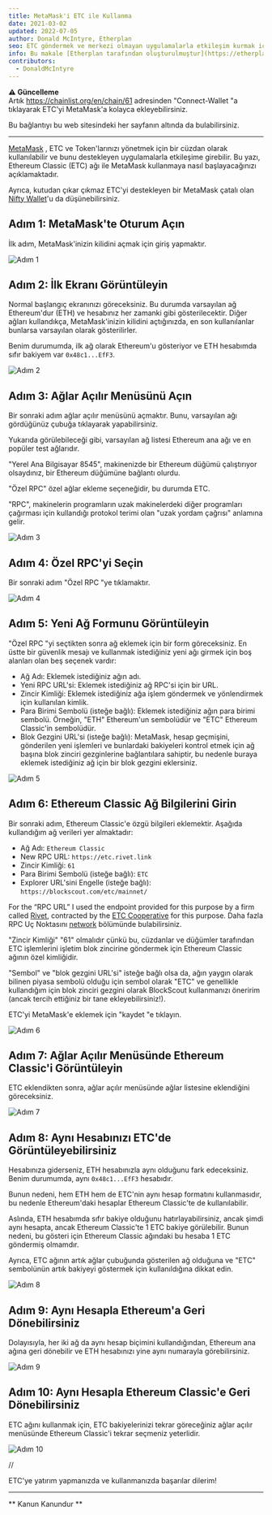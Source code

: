 ```yaml
---
title: MetaMask'i ETC ile Kullanma
date: 2021-03-02
updated: 2022-07-05
author: Donald McIntyre, Etherplan
seo: ETC göndermek ve merkezi olmayan uygulamalarla etkileşim kurmak için Ethereum Classic ile MetaMask'in nasıl kullanılacağını adım adım anlatan bir kılavuz.
info: Bu makale [Etherplan tarafından oluşturulmuştur](https://etherplan.com/2021/03/02/how-to-connect-metamask-to-ethereum-classic/15512/). Daha fazla Ethereum Classic eğitimi, teorisi ve kripto para kavramları için lütfen [etherplan.com](https://etherplan.com) adresini ziyaret edin.
contributors:
  - DonaldMcIntyre
---
```


**⚠️ Güncelleme**  
Artık https://chainlist.org/en/chain/61 adresinden "Connect-Wallet "a tıklayarak ETC'yi MetaMask'a kolayca ekleyebilirsiniz.

Bu bağlantıyı bu web sitesindeki her sayfanın altında da bulabilirsiniz.

---

[MetaMask](https://metamask.io) , ETC ve Token'larınızı yönetmek için bir cüzdan olarak kullanılabilir ve bunu destekleyen uygulamalarla etkileşime girebilir. Bu yazı, Ethereum Classic (ETC) ağı ile MetaMask kullanmaya nasıl başlayacağınızı açıklamaktadır.

Ayrıca, kutudan çıkar çıkmaz ETC'yi destekleyen bir MetaMask çatalı olan [Nifty Wallet](https://chrome.google.com/webstore/detail/nifty-wallet/jbdaocneiiinmjbjlgalhcelgbejmnid?ucbcb=1)'u da düşünebilirsiniz.

## Adım 1: MetaMask'te Oturum Açın

İlk adım, MetaMask'inizin kilidini açmak için giriş yapmaktır.

![Adım 1](./01.png)

## Adım 2: İlk Ekranı Görüntüleyin

Normal başlangıç ekranınızı göreceksiniz. Bu durumda varsayılan ağ Ethereum'dur (ETH) ve hesabınız her zamanki gibi gösterilecektir. Diğer ağları kullandıkça, MetaMask'inizin kilidini açtığınızda, en son kullanılanlar bunlarsa varsayılan olarak gösterilirler.

Benim durumumda, ilk ağ olarak Ethereum'u gösteriyor ve ETH hesabımda sıfır bakiyem var `0x48c1...EfF3`.

![Adım 2](./02.png)

## Adım 3: Ağlar Açılır Menüsünü Açın

Bir sonraki adım ağlar açılır menüsünü açmaktır. Bunu, varsayılan ağı gördüğünüz çubuğa tıklayarak yapabilirsiniz.

Yukarıda görülebileceği gibi, varsayılan ağ listesi Ethereum ana ağı ve en popüler test ağlarıdır.

"Yerel Ana Bilgisayar 8545", makinenizde bir Ethereum düğümü çalıştırıyor olsaydınız, bir Ethereum düğümüne bağlantı olurdu.

"Özel RPC" özel ağlar ekleme seçeneğidir, bu durumda ETC.

"RPC", makinelerin programların uzak makinelerdeki diğer programları çağırması için kullandığı protokol terimi olan "uzak yordam çağrısı" anlamına gelir.

![Adım 3](./03.png)

## Adım 4: Özel RPC'yi Seçin

Bir sonraki adım "Özel RPC "ye tıklamaktır.

![Adım 4](./04.png)

## Adım 5: Yeni Ağ Formunu Görüntüleyin

"Özel RPC "yi seçtikten sonra ağ eklemek için bir form göreceksiniz. En üstte bir güvenlik mesajı ve kullanmak istediğiniz yeni ağı girmek için boş alanları olan beş seçenek vardır:

- Ağ Adı: Eklemek istediğiniz ağın adı.
- Yeni RPC URL'si: Eklemek istediğiniz ağ RPC'si için bir URL.
- Zincir Kimliği: Eklemek istediğiniz ağa işlem göndermek ve yönlendirmek için kullanılan kimlik.
- Para Birimi Sembolü (isteğe bağlı): Eklemek istediğiniz ağın para birimi sembolü. Örneğin, "ETH" Ethereum'un sembolüdür ve "ETC" Ethereum Classic'in sembolüdür.
- Blok Gezgini URL'si (isteğe bağlı): MetaMask, hesap geçmişini, gönderilen yeni işlemleri ve bunlardaki bakiyeleri kontrol etmek için ağ başına blok zinciri gezginlerine bağlantılara sahiptir, bu nedenle buraya eklemek istediğiniz ağ için bir blok gezgini eklersiniz.

![Adım 5](./05.png)

## Adım 6: Ethereum Classic Ağ Bilgilerini Girin

Bir sonraki adım, Ethereum Classic'e özgü bilgileri eklemektir. Aşağıda kullandığım ağ verileri yer almaktadır:

- Ağ Adı: `Ethereum Classic`
- New RPC URL: `https://etc.rivet.link`
- Zincir Kimliği: `61`
- Para Birimi Sembolü (isteğe bağlı): `ETC`
- Explorer URL'sini Engelle (isteğe bağlı): `https://blockscout.com/etc/mainnet/`

For the “RPC URL” I used the endpoint provided for this purpose by a firm called [Rivet](https://rivet.link/), contracted by the [ETC Cooperative](https://etccooperative.org) for this purpose. Daha fazla RPC Uç Noktasını [network](/network/endpoints) bölümünde bulabilirsiniz.

"Zincir Kimliği" "61" olmalıdır çünkü bu, cüzdanlar ve düğümler tarafından ETC işlemlerini işletim blok zincirine göndermek için Ethereum Classic ağının özel kimliğidir.

"Sembol" ve "blok gezgini URL'si" isteğe bağlı olsa da, ağın yaygın olarak bilinen piyasa sembolü olduğu için sembol olarak "ETC" ve genellikle kullandığım için blok zinciri gezgini olarak BlockScout kullanmanızı öneririm (ancak tercih ettiğiniz bir tane ekleyebilirsiniz!).

ETC'yi MetaMask'e eklemek için "kaydet "e tıklayın.

![Adım 6](./06-rivet.png)

## Adım 7: Ağlar Açılır Menüsünde Ethereum Classic'i Görüntüleyin

ETC eklendikten sonra, ağlar açılır menüsünde ağlar listesine eklendiğini göreceksiniz.

![Adım 7](./07.png)

## Adım 8: Aynı Hesabınızı ETC'de Görüntüleyebilirsiniz

Hesabınıza giderseniz, ETH hesabınızla aynı olduğunu fark edeceksiniz. Benim durumumda, aynı `0x48c1...EfF3` hesabıdır.

Bunun nedeni, hem ETH hem de ETC'nin aynı hesap formatını kullanmasıdır, bu nedenle Ethereum'daki hesaplar Ethereum Classic'te de kullanılabilir.

Aslında, ETH hesabımda sıfır bakiye olduğunu hatırlayabilirsiniz, ancak şimdi aynı hesapta, ancak Ethereum Classic'te 1 ETC bakiye görülebilir. Bunun nedeni, bu gösteri için Ethereum Classic ağındaki bu hesaba 1 ETC göndermiş olmamdır.

Ayrıca, ETC ağının artık ağlar çubuğunda gösterilen ağ olduğuna ve "ETC" sembolünün artık bakiyeyi göstermek için kullanıldığına dikkat edin.

![Adım 8](./08.png)

## Adım 9: Aynı Hesapla Ethereum'a Geri Dönebilirsiniz

Dolayısıyla, her iki ağ da aynı hesap biçimini kullandığından, Ethereum ana ağına geri dönebilir ve ETH hesabınızı yine aynı numarayla görebilirsiniz.

![Adım 9](./09.png)

## Adım 10: Aynı Hesapla Ethereum Classic'e Geri Dönebilirsiniz

ETC ağını kullanmak için, ETC bakiyelerinizi tekrar göreceğiniz ağlar açılır menüsünde Ethereum Classic'i tekrar seçmeniz yeterlidir.

![Adım 10](./10.png)

//

ETC'ye yatırım yapmanızda ve kullanmanızda başarılar dilerim!

---

** Kanun Kanundur **
